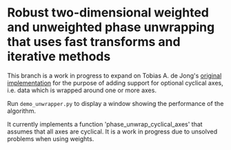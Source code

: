 # Robust two-dimensional weighted and unweighted phase unwrapping that uses fast transforms and iterative methods

This branch is a work in progress to expand on Tobias A. de Jong's [original implementation](https://github.com/TAdeJong/weighed_phase_unwrap) 
for the purpose of adding support for optional cyclical axes, i.e. data which is wrapped around one or more axes.

Run `demo_unwrapper.py` to display a window showing the performance of the algorithm. 

It currently implements a function 'phase_unwrap_cyclical_axes' that assumes that all axes are cyclical. It is a 
work in progress due to unsolved problems when using weights.
